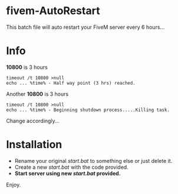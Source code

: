 # fivem-AutoRestart
This batch file will auto restart your FiveM server every 6 hours...

# Info
**10800** is 3 hours
```
timeout /t 10800 >null
echo ... %time% - Half way point (3 hrs) reached.
```
Another **10800** is 3 hours
```
timeout /t 10800 >null
echo ... %time% - Beginning shutdown process.....Killing task.
```
Change accordingly...

# Installation
* Rename your original *start.bat* to something else or just delete it.
* Create a new *start.bat* with the code provided.
* **Start server using new *start.bat* provided.**

Enjoy.





